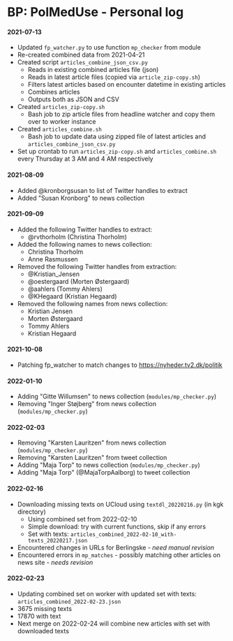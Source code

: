 # BP: PolMedUse - Personal log



#### 2021-07-13

- Updated `fp_watcher.py` to use function `mp_checker` from module
- Re-created combined data from 2021-04-21
- Created script `articles_combine_json_csv.py`
  - Reads in existing combined articles file (json)
  - Reads in latest article files (copied via `article_zip-copy.sh`)
  - Filters latest articles based on encounter datetime in existing articles
  - Combines articles
  - Outputs both as JSON and CSV
- Created `articles_zip-copy.sh`
  - Bash job to zip article files from headline watcher and copy them over to worker instance
- Created `articles_combine.sh`
  - Bash job to update data using zipped file of latest articles and `articles_combine_json_csv.py`
- Set up crontab to run `articles_zip-copy.sh` and `articles_combine.sh` every Thursday at 3 AM  and 4 AM respectively



#### 2021-08-09

- Added @kronborgsusan to list of Twitter handles to extract
- Added "Susan Kronborg" to news collection



#### 2021-09-09

- Added the following Twitter handles to extract:
  - @rvthorholm (Christina Thorholm)
- Added the following names to news collection:
  - Christina Thorholm
  - Anne Rasmussen
- Removed the following Twitter handles from extraction:
  - @Kristian_Jensen 
  - @oestergaard (Morten Østergaard)
  - @aahlers (Tommy Ahlers) 
  - @KHegaard (Kristian Hegaard)
- Removed the following names from news collection:
  - Kristian Jensen 
  - Morten Østergaard
  - Tommy Ahlers
  - Kristian Hegaard



#### 2021-10-08

- Patching fp_watcher to match changes to https://nyheder.tv2.dk/politik 



#### 2022-01-10

- Adding "Gitte Willumsen" to news collection (`modules/mp_checker.py`)
- Removing "Inger Støjberg" from news collection (`modules/mp_checker.py`)



#### 2022-02-03

- Removing "Karsten Lauritzen" from news collection (`modules/mp_checker.py`)
- Removing "Karsten Lauritzen" from tweet collection
- Adding "Maja Torp" to news collection (`modules/mp_checker.py`)
- Adding "Maja Torp" (@MajaTorpAalborg) to tweet collection



#### 2022-02-16

- Downloading missing texts on UCloud using `textdl_20220216.py` (in kgk directory)
  - Using combined set from 2022-02-10
  - Simple download: try with current functions, skip if any errors
  - Set with texts: `articles_combined_2022-02-10_with-texts_20220217.json`
- Encountered changes in URLs for Berlingske - *need manual revision*
- Encountered errors in `mp_matches` - possibly matching other articles on news site - *needs revision*



#### 2022-02-23

- Updating combined set on worker with updated set with texts: `articles_combined_2022-02-23.json`
- 3675 missing texts
- 17870 with text
- Next merge on 2022-02-24 will combine new articles with set with downloaded texts
